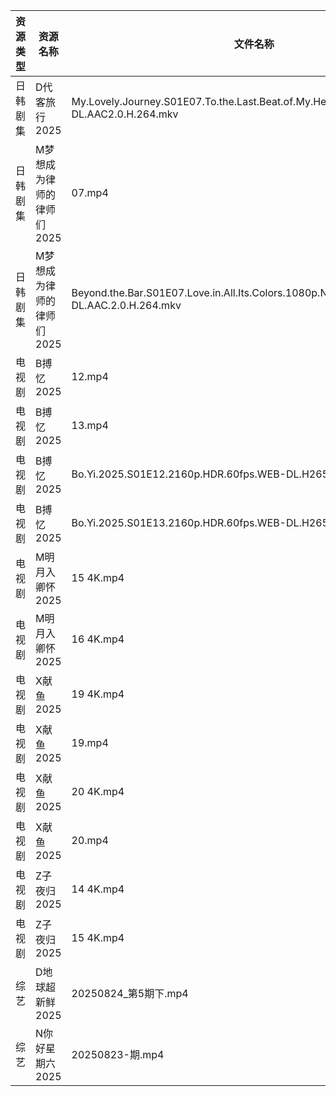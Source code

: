 | 资源类型 | 资源名称            | 文件名称                                                                                       | 分享链接                                 | 更新时间                |
| ---- | --------------- | ------------------------------------------------------------------------------------------ | ------------------------------------ | ------------------- |
| 日韩剧集 | D代客旅行2025       | My.Lovely.Journey.S01E07.To.the.Last.Beat.of.My.Heart.1080p.friDay.WEB-DL.AAC2.0.H.264.mkv | https://pan.quark.cn/s/ffaab0f06b8d  | 2025-08-24 16:16:28 |
| 日韩剧集 | M梦想成为律师的律师们2025 | 07.mp4                                                                                     | https://pan.quark.cn/s/d4ecaff7fa34  | 2025-08-24 10:19:55 |
| 日韩剧集 | M梦想成为律师的律师们2025 | Beyond.the.Bar.S01E07.Love.in.All.Its.Colors.1080p.NF.WEB-DL.AAC.2.0.H.264.mkv             | https://pan.quark.cn/s/d4ecaff7fa34  | 2025-08-24 10:19:59 |
| 电视剧  | B搏忆2025         | 12.mp4                                                                                     | https://pan.quark.cn/s/4a3ccf303089  | 2025-08-24 16:15:54 |
| 电视剧  | B搏忆2025         | 13.mp4                                                                                     | https://pan.quark.cn/s/4a3ccf303089  | 2025-08-24 16:15:50 |
| 电视剧  | B搏忆2025         | Bo.Yi.2025.S01E12.2160p.HDR.60fps.WEB-DL.H265.10bit.AAC.mp4                                | https://pan.quark.cn/s/4a3ccf303089  | 2025-08-24 16:15:43 |
| 电视剧  | B搏忆2025         | Bo.Yi.2025.S01E13.2160p.HDR.60fps.WEB-DL.H265.10bit.AAC.mp4                                | https://pan.quark.cn/s/4a3ccf303089  | 2025-08-24 16:15:47 |
| 电视剧  | M明月入卿怀2025      | 15 4K.mp4                                                                                  | https://www.alipan.com/s/xHamJTAqzs9 | 2025-08-24 00:00:48 |
| 电视剧  | M明月入卿怀2025      | 16 4K.mp4                                                                                  | https://www.alipan.com/s/xHamJTAqzs9 | 2025-08-24 00:00:47 |
| 电视剧  | X献鱼2025         | 19 4K.mp4                                                                                  | https://www.alipan.com/s/RdyreAB7CLk | 2025-08-24 18:01:06 |
| 电视剧  | X献鱼2025         | 19.mp4                                                                                     | https://www.alipan.com/s/RdyreAB7CLk | 2025-08-24 16:01:05 |
| 电视剧  | X献鱼2025         | 20 4K.mp4                                                                                  | https://www.alipan.com/s/RdyreAB7CLk | 2025-08-24 18:01:05 |
| 电视剧  | X献鱼2025         | 20.mp4                                                                                     | https://www.alipan.com/s/RdyreAB7CLk | 2025-08-24 16:01:04 |
| 电视剧  | Z子夜归2025        | 14 4K.mp4                                                                                  | https://www.alipan.com/s/eenSecWfvhF | 2025-08-24 00:01:33 |
| 电视剧  | Z子夜归2025        | 15 4K.mp4                                                                                  | https://www.alipan.com/s/eenSecWfvhF | 2025-08-24 00:01:33 |
| 综艺   | D地球超新鲜2025      | 20250824_第5期下.mp4                                                                          | https://www.alipan.com/s/RYH2797MVWw | 2025-08-24 18:01:27 |
| 综艺   | N你好星期六2025      | 20250823-期.mp4                                                                             | https://www.alipan.com/s/nvuMvPrHLGa | 2025-08-24 00:01:46 |
